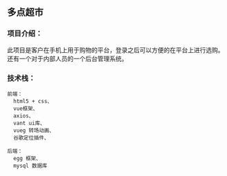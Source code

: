 
## 多点超市
### 项目介绍：
  此项目是客户在手机上用于购物的平台，登录之后可以方便的在平台上进行选购。
  还有一个对于内部人员的一个后台管理系统。
 
### 技术栈：
    前端：
      html5 + css、
      vue框架、
      axios、
      vant ui库、
      vueg 转场动画、
      谷歌定位插件、

    后端：
      egg 框架、
      mysql 数据库
